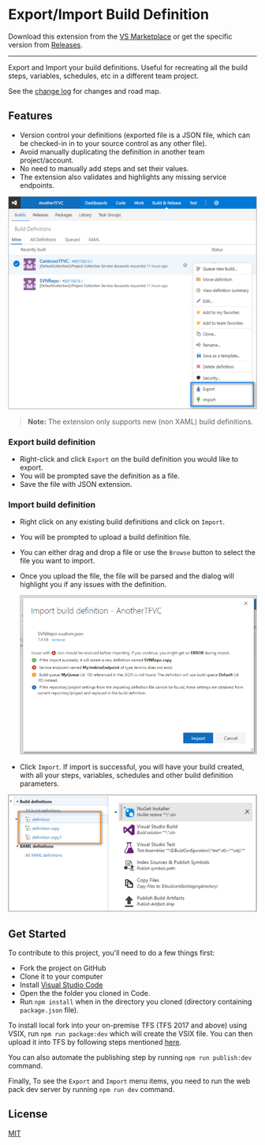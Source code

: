 # Export/Import Build Definition

Download this extension from the [VS Marketplace](bit.ly/exportimportbuild) or get the specific version from [Releases](https://github.com/onlyutkarsh/ExportImportBuildDefinition/releases).

---------------------------------------

Export and Import your build definitions. Useful for recreating all the build steps, variables, schedules, etc in a different team project.

See the [change log](.github/CHANGELOG.md) for changes and road map.

## Features

- Version control your definitions (exported file is a JSON file, which can be checked-in in to your source control as any other file).
- Avoid manually duplicating the definition in another team project/account.
- No need to manually add steps and set their values.
- The extension also validates and highlights any missing service endpoints.

![Context Menu](screenshots/context-menu-new.png)

> **Note:** The extension only supports new (non XAML) build definitions.

### Export build definition ###

- Right-click and click `Export` on the build definition you would like to export.
- You will be prompted save the definition as a file.
- Save the file with JSON extension.

### Import build definition ###

- Right click on any existing build definitions and click on `Import`.
- You will be prompted to upload a build definition file.
- You can either drag and drop a file or use the `Browse` button to select the file you want to import.
- Once you upload the file, the file will be parsed and the dialog will highlight you if any issues with the definition.

  ![Import Dialog](screenshots/import-dialog.png)

- Click `Import`. If import is successful, you will have your build created, with all your steps, variables, schedules and other build definition parameters.

![DefinitionCopy](screenshots/definition.png)

## Get Started ##

To contribute to this project, you'll need to do a few things first:

- Fork the project on GitHub
- Clone it to your computer
- Install [Visual Studio Code](http://code.visualstudio.com/)
- Open the the folder you cloned in Code.
- Run `npm install` when in the directory you cloned (directory containing `package.json` file).

To install local fork into your on-premise TFS (TFS 2017 and above) using VSIX, run `npm run package:dev` which will create the VSIX file. You can then upload it into TFS by following steps mentioned [here](https://www.visualstudio.com/en-us/docs/marketplace/get-tfs-extensions).

You can also automate the publishing step by running `npm run publish:dev` command.

Finally, To see the `Export` and `Import` menu items, you need to run the web pack dev server by running `npm run dev` command.

## License
[MIT](LICENSE.txt)